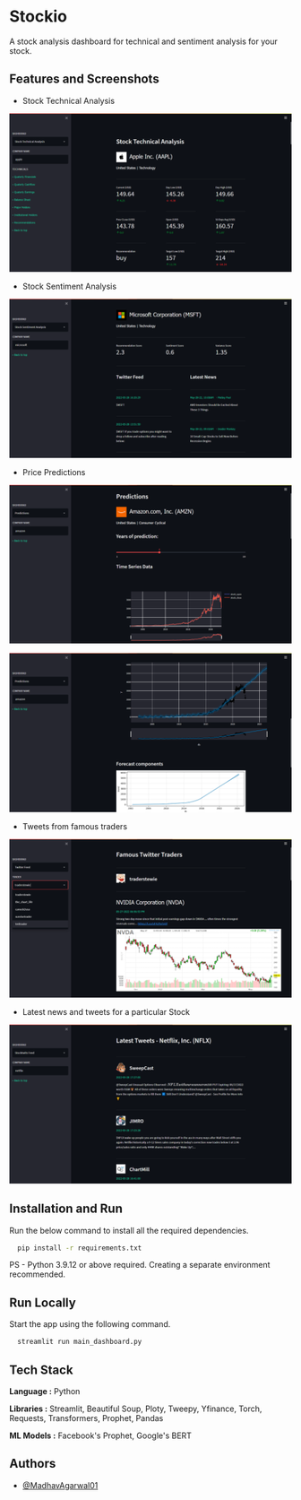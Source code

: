 
# Stockio

A stock analysis dashboard for technical and sentiment analysis for your stock.


## Features and Screenshots

- Stock Technical Analysis

![App Screenshot](https://github.com/MadhavAgarwal01/Stockio/blob/main/Screenshots/Homepage.png)

- Stock Sentiment Analysis

![App Screenshot](https://github.com/MadhavAgarwal01/Stockio/blob/main/Screenshots/Sentiment.png)

- Price Predictions

![App Screenshot](https://github.com/MadhavAgarwal01/Stockio/blob/main/Screenshots/Predictions1.png)

![App Screenshot](https://github.com/MadhavAgarwal01/Stockio/blob/main/Screenshots/Prediction2.png)

- Tweets from famous traders

![App Screenshot](https://github.com/MadhavAgarwal01/Stockio/blob/main/Screenshots/FTT.png)

- Latest news and tweets for a particular Stock

![App Screenshot](https://github.com/MadhavAgarwal01/Stockio/blob/main/Screenshots/LIve_tweets.png)

## Installation and Run

Run the below command to install all the required dependencies.

```bash
  pip install -r requirements.txt
```

PS - Python 3.9.12 or above required. Creating a separate environment recommended.
    
## Run Locally

Start the app using the following command.

```bash
  streamlit run main_dashboard.py
```


## Tech Stack

**Language :**  Python

**Libraries :** Streamlit, Beautiful Soup, Ploty, Tweepy, Yfinance, Torch, Requests, Transformers, Prophet, Pandas

**ML Models :** Facebook's Prophet, Google's BERT


## Authors

- [@MadhavAgarwal01](https://github.com/MadhavAgarwal01)

